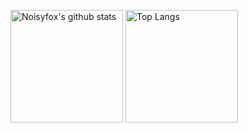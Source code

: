 <!---
- 👋 Hi, I’m @Noisyfox
- 👀 I’m interested in ...
- 🌱 I’m currently learning ...
- 💞️ I’m looking to collaborate on ...
- 📫 How to reach me ...

Noisyfox/Noisyfox is a ✨ special ✨ repository because its `README.md` (this file) appears on your GitHub profile.
You can click the Preview link to take a look at your changes.
--->

<p>
  <img height="180em" src="https://github-readme-stats.vercel.app/api?username=Noisyfox&show_icons=true&theme=default&count_private=true" alt="Noisyfox's github stats" align="center"/>
  <img height="180em" src="https://github-readme-stats.vercel.app/api/top-langs/?username=Noisyfox&layout=compact" alt="Top Langs" align="center"/>
</p>
